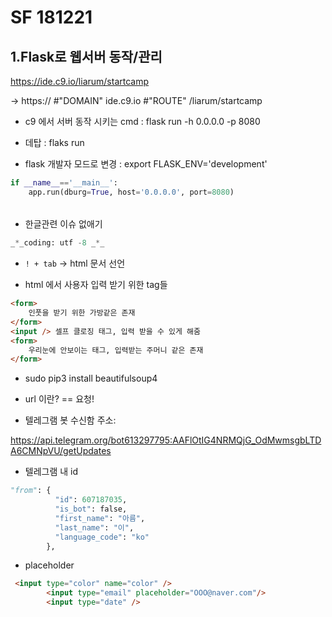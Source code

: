 # SF 181221

## 1.Flask로 웹서버 동작/관리

https://ide.c9.io/liarum/startcamp

-> https://   #"DOMAIN" ide.c9.io      #"ROUTE"  /liarum/startcamp



- c9 에서 서버 동작 시키는 cmd : flask run -h 0.0.0.0 -p 8080

- 데탑 : flaks run

- flask 개발자 모드로 변경 : export FLASK_ENV='development'


```python
if __name__=='__main__':
    app.run(dburg=True, host='0.0.0.0', port=8080)
```

###### 

- 한글관련 이슈 없애기

```python
_*_coding: utf -8 _*_
```



- `! + tab` -> html 문서 선언



- html 에서 사용자 입력 받기 위한 tag들

```html
<form>
    인풋을 받기 위한 가방같은 존재
</form>
<input /> 셀프 클로징 태그, 입력 받을 수 있게 해줌
<form>
    우리눈에 안보이는 태그, 입력받는 주머니 같은 존재
</form>
```



- sudo pip3 install beautifulsoup4

- url 이란? == 요청!

- 텔레그램 봇 수신함 주소:

https://api.telegram.org/bot613297795:AAFlOtIG4NRMQjG_OdMwmsgbLTDA6CMNpVU/getUpdates



- 텔레그램 내 id

```python
"from": {
          "id": 607187035,
          "is_bot": false,
          "first_name": "아름",
          "last_name": "이",
          "language_code": "ko"
        },
```



- placeholder

```html
 <input type="color" name="color" />
        <input type="email" placeholder="OOO@naver.com"/>
        <input type="date" />
```

